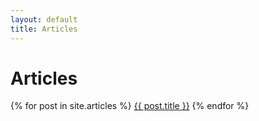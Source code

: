 ```yaml
---
layout: default
title: Articles
---
```

# Articles

{% for post in site.articles %}
<a href='{{ post.url }}'>{{ post.title }}</a>
{% endfor %}
